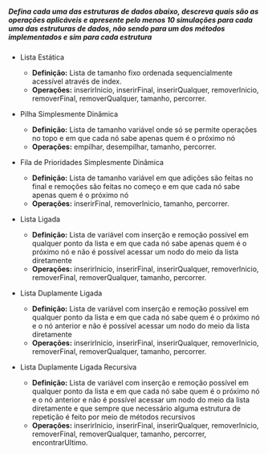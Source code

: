 ##### Defina cada uma das estruturas de dados abaixo, descreva quais são as operações aplicáveis e apresente pelo menos 10 simulações para cada uma das estruturas de dados, não sendo para um dos métodos implementados e sim para cada estrutura

 - Lista Estática
    - **Definição:** Lista de tamanho fixo ordenada sequencialmente acessível através de index.
    - **Operações:**  inserirInicio, inserirFinal, inserirQualquer, removerInicio, removerFinal, removerQualquer, tamanho, percorrer.

  - Pilha Simplesmente Dinâmica
    - **Definição:** Lista de tamanho variável onde só se permite operações no topo e em que cada nó sabe apenas quem é o próximo nó 
    - **Operações:**  empilhar, desempilhar, tamanho, percorrer.

  - Fila de Prioridades Simplesmente Dinâmica
    - **Definição:** Lista de tamanho variável em que adições são feitas no final e remoções são feitas no começo e em que cada nó sabe apenas quem é o próximo nó 
    - **Operações:**  inserirFinal, removerInicio, tamanho, percorrer.

  - Lista Ligada 
    - **Definição:** Lista de variável com inserção e remoção possível em qualquer ponto da lista e em que cada nó sabe apenas quem é o próximo nó e não é possível acessar um nodo do meio da lista diretamente
    - **Operações:**  inserirInicio, inserirFinal, inserirQualquer, removerInicio, removerFinal, removerQualquer, tamanho, percorrer.

  - Lista Duplamente Ligada
    - **Definição:** Lista de variável com inserção e remoção possível em qualquer ponto da lista e em que cada nó sabe quem é o próximo nó e o nó anterior e não é possível acessar um nodo do meio da lista diretamente
    - **Operações:**  inserirInicio, inserirFinal, inserirQualquer, removerInicio, removerFinal, removerQualquer, tamanho, percorrer.

  - Lista Duplamente Ligada Recursiva
      - **Definição:** Lista de variável com inserção e remoção possível em qualquer ponto da lista e em que cada nó sabe quem é o próximo nó e o nó anterior e não é possível acessar um nodo do meio da lista diretamente e que sempre que necessário alguma estrutura de repetição é feito por meio de métodos recursivos
      - **Operações:**  inserirInicio, inserirFinal, inserirQualquer, removerInicio, removerFinal, removerQualquer, tamanho, percorrer, encontrarUltimo.
